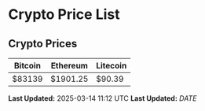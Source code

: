 # Crypto Price List

## Crypto Prices
| Bitcoin | Ethereum | Litecoin |
| ------- | -------- | -------- |
| $83139 | $1901.25 | $90.39 |
**Last Updated:** 2025-03-14 11:12 UTC
**Last Updated:** $DATE$

